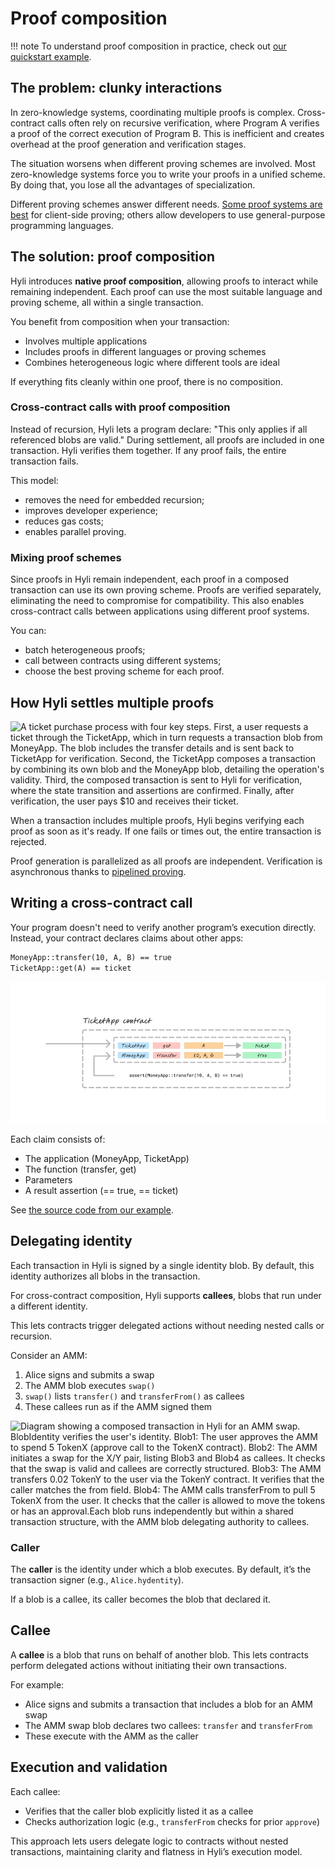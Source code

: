 # Proof composition

!!! note
    To understand proof composition in practice, check out [our quickstart example](../quickstart/example/proof-composition.md).

## The problem: clunky interactions

In zero-knowledge systems, coordinating multiple proofs is complex. Cross-contract calls often rely on recursive verification, where Program A verifies a proof of the correct execution of Program B. This is inefficient and creates overhead at the proof generation and verification stages.

The situation worsens when different proving schemes are involved. Most zero-knowledge systems force you to write your proofs in a unified scheme. By doing that, you lose all the advantages of specialization.

Different proving schemes answer different needs. [Some proof systems are best](./proof-generation.md) for client-side proving; others allow developers to use general-purpose programming languages.

## The solution: proof composition

Hyli introduces **native proof composition**, allowing proofs to interact while remaining independent. Each proof can use the most suitable language and proving scheme, all within a single transaction.

You benefit from composition when your transaction:

- Involves multiple applications
- Includes proofs in different languages or proving schemes
- Combines heterogeneous logic where different tools are ideal

If everything fits cleanly within one proof, there is no composition.

### Cross-contract calls with proof composition

Instead of recursion, Hyli lets a program declare: "This only applies if all referenced blobs are valid." During settlement, all proofs are included in one transaction. Hyli verifies them together. If any proof fails, the entire transaction fails.

This model:

- removes the need for embedded recursion;
- improves developer experience;
- reduces gas costs;
- enables parallel proving.

### Mixing proof schemes

Since proofs in Hyli remain independent, each proof in a composed transaction can use its own proving scheme. Proofs are verified separately, eliminating the need to compromise for compatibility. This also enables cross-contract calls between applications using different proof systems.

You can:

- batch heterogeneous proofs;
- call between contracts using different systems;
- choose the best proving scheme for each proof.

## How Hyli settles multiple proofs

![A ticket purchase process with four key steps. First, a user requests a ticket through the TicketApp, which in turn requests a transaction blob from MoneyApp. The blob includes the transfer details and is sent back to TicketApp for verification. Second, the TicketApp composes a transaction by combining its own blob and the MoneyApp blob, detailing the operation's validity. Third, the composed transaction is sent to Hyli for verification, where the state transition and assertions are confirmed. Finally, after verification, the user pays $10 and receives their ticket.](../assets/img/proof-composition-flow.jpg)

When a transaction includes multiple proofs, Hyli begins verifying each proof as soon as it's ready. If one fails or times out, the entire transaction is rejected.

Proof generation is parallelized as all proofs are independent. Verification is asynchronous thanks to [pipelined proving](./pipelined-proving.md).

## Writing a cross-contract call

Your program doesn't need to verify another program’s execution directly. Instead, your contract declares claims about other apps:

```md
MoneyApp::transfer(10, A, B) == true
TicketApp::get(A) == ticket
```

![An example of a blob with two transactions. For App A, the function called is get for a parameter A, and leads to a ticket. For App B, the function is a transfer of 10 from A to B and has the result true.](../assets/img/proof-composition-blob.jpg)

Each claim consists of:

- The application (MoneyApp, TicketApp)
- The function (transfer, get)
- Parameters
- A result assertion (== true, == ticket)

See [the source code from our example](https://github.com/Hyle-org/examples/blob/492501ebe6caad8a0fbe3f286f0f51f0ddca537c/ticket-app/contract/src/lib.rs#L44-L66).

## Delegating identity

Each transaction in Hyli is signed by a single identity blob. By default, this identity authorizes all blobs in the transaction.

For cross-contract composition, Hyli supports **callees**, blobs that run under a different identity.

This lets contracts trigger delegated actions without needing nested calls or recursion.

Consider an AMM:

1. Alice signs and submits a swap
1. The AMM blob executes `swap()`
1. `swap()` lists `transfer()` and `transferFrom()` as callees
1. These callees run as if the AMM signed them
 
![Diagram showing a composed transaction in Hyli for an AMM swap. BlobIdentity verifies the user's identity. Blob1: The user approves the AMM to spend 5 TokenX (approve call to the TokenX contract). Blob2: The AMM initiates a swap for the X/Y pair, listing Blob3 and Blob4 as callees. It checks that the swap is valid and callees are correctly structured. Blob3: The AMM transfers 0.02 TokenY to the user via the TokenY contract. It verifies that the caller matches the from field. Blob4: The AMM calls transferFrom to pull 5 TokenX from the user. It checks that the caller is allowed to move the tokens or has an approval.Each blob runs independently but within a shared transaction structure, with the AMM blob delegating authority to callees.](../assets/img/amm.jpg)

### Caller

The **caller** is the identity under which a blob executes. By default, it’s the transaction signer (e.g., `Alice.hydentity`).

If a blob is a callee, its caller becomes the blob that declared it.

## Callee

A **callee** is a blob that runs on behalf of another blob. This lets contracts perform delegated actions without initiating their own transactions.

For example:

- Alice signs and submits a transaction that includes a blob for an AMM swap
- The AMM swap blob declares two callees: `transfer` and `transferFrom`
- These execute with the AMM as the caller

## Execution and validation

Each callee:

- Verifies that the caller blob explicitly listed it as a callee
- Checks authorization logic (e.g., `transferFrom` checks for prior `approve`)

This approach lets users delegate logic to contracts without nested transactions, maintaining clarity and flatness in Hyli’s execution model.
